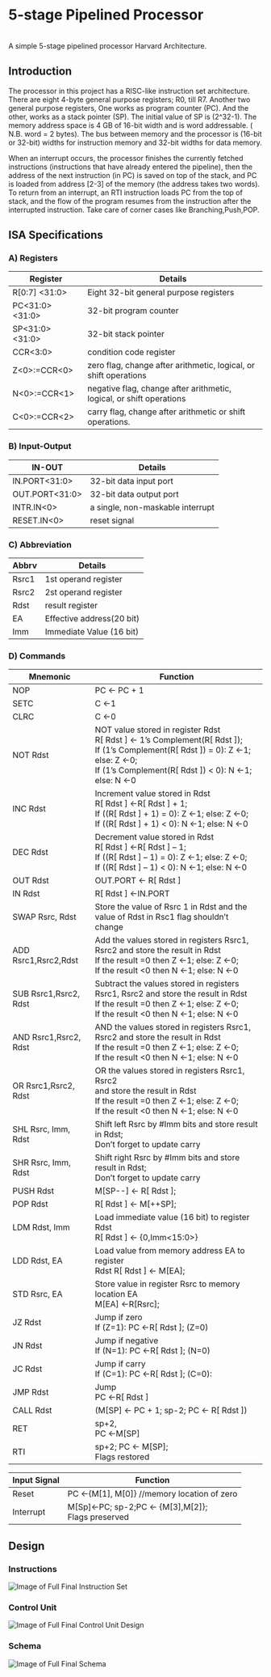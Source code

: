 # 5-stage Pipelined Processor
<br>A simple 5-stage pipelined processor Harvard Architecture.
## Introduction
  The processor in this project has a RISC-like instruction set architecture. There are eight 4-byte general purpose registers; R0, till R7. Another two general purpose registers, One works as program counter (PC). And the other, works as a stack pointer (SP).
The initial value of SP is (2^32-1). The memory address space is 4 GB of 16-bit width and is word addressable. ( N.B. word = 2 bytes).
The bus between memory and the processor is (16-bit or 32-bit) widths for instruction memory and 32-bit widths for data memory.

  When an interrupt occurs, the processor finishes the currently fetched instructions (instructions that have already entered the pipeline), then the address of the next instruction (in PC) is saved on top of the stack, and PC is loaded from address [2-3] of the memory (the address takes two words). To return from an interrupt, an RTI instruction loads PC from the top of stack, and the flow of the program resumes from the instruction after the interrupted instruction. Take care of corner cases like Branching,Push,POP.

## ISA Specifications
### A) Registers

| Register | Details |
| --- | --- |
| R[0:7]    <31:0> | Eight 32-bit general purpose registers                               |
| PC<31:0>  <31:0> | 32-bit program counter                                               |
| SP<31:0>  <31:0> | 32-bit stack pointer                                                 |
| CCR<3:0>         | condition code register                                              |
| Z<0>:=CCR<0>     | zero flag, change after arithmetic, logical, or shift operations     |
| N<0>:=CCR<1>     | negative flag, change after arithmetic, logical, or shift operations |
| C<0>:=CCR<2>     | carry flag, change after arithmetic or shift operations.             |

### B) Input-Output
| IN-OUT  | Details |
| --- | --- |
| IN.PORT<31:0>  | 32-bit data input port                  |
| OUT.PORT<31:0> | 32-bit data output port                 |
| INTR.IN<0>     | a single, non-maskable interrupt        |
| RESET.IN<0>    | reset signal                            |

### C) Abbreviation
| Abbrv  | Details |
| --- | --- |
| Rsrc1 | 1st operand register                             |
| Rsrc2 | 2st operand register                             |
| Rdst  | result register                                  |
| EA    | Effective address(20 bit)                        |
| Imm   | Immediate Value (16 bit)                         |

### D) Commands

| Mnemonic  | Function |
| --- | --- |
| NOP| PC ← PC + 1 |
| SETC | C ←1 |
| CLRC |  C ←0 |
| NOT Rdst | NOT value stored in register Rdst<br> R[ Rdst ] ← 1’s Complement(R[ Rdst ]);<br> If (1’s Complement(R[ Rdst ]) = 0): Z ←1; else: Z ←0;<br> If (1’s Complement(R[ Rdst ]) < 0): N ←1; else: N ←0 |
| INC Rdst | Increment value stored in Rdst<br> R[ Rdst ] ←R[ Rdst ] + 1;<br> If ((R[ Rdst ] + 1) = 0): Z ←1; else: Z ←0;<br> If ((R[ Rdst ] + 1) < 0): N ←1; else: N ←0 |
| DEC Rdst | Decrement value stored in Rdst<br> R[ Rdst ] ←R[ Rdst ] – 1;<br> If ((R[ Rdst ] – 1) = 0): Z ←1; else: Z ←0;<br> If ((R[ Rdst ] – 1) < 0): N ←1; else: N ←0 |
| OUT Rdst |  OUT.PORT ← R[ Rdst ] |
| IN Rdst |  R[ Rdst ] ←IN.PORT |
| SWAP Rsrc, Rdst | Store the value of Rsrc 1 in Rdst and the value of Rdst in Rsc1 flag shouldn’t change|
| ADD Rsrc1,Rsrc2,Rdst | Add the values stored in registers Rsrc1, Rsrc2 and store the result in Rdst <br>If the result =0 then Z ←1; else: Z ←0; <br> If the result <0 then N ←1; else: N ←0 |
| SUB Rsrc1,Rsrc2, Rdst| Subtract the values stored in registers Rsrc1, Rsrc2 and store the result in Rdst <br> If the result =0 then Z ←1; else: Z ←0; <br> If the result <0 then N ←1; else: N ←0|
|AND Rsrc1,Rsrc2, Rdst| AND the values stored in registers Rsrc1, Rsrc2 and store the result in Rdst <br>If the result =0 then Z ←1; else: Z ←0; <br> If the result <0 then N ←1; else: N ←0|
| OR Rsrc1,Rsrc2, Rdst| OR the values stored in registers Rsrc1, Rsrc2<br> and store the result in Rdst<br> If the result =0 then Z ←1; else: Z ←0;<br> If the result <0 then N ←1; else: N ←0 |
| SHL Rsrc, Imm, Rdst | Shift left Rsrc by #Imm bits and store result in Rdst;<br> Don’t forget to update carry|
| SHR Rsrc, Imm, Rdst | Shift right Rsrc by #Imm bits and store result in Rdst;<br> Don’t forget to update carry|
| PUSH Rdst |  M[SP--] ← R[ Rdst ]; |
| POP Rdst |  R[ Rdst ] ← M[++SP]; |
| LDM Rdst, Imm | Load immediate value (16 bit) to register Rdst<br> R[ Rdst ] ← {0,Imm<15:0>}|
| LDD Rdst, EA |  Load value from memory address EA to register <br> Rdst R[ Rdst ] ← M[EA]; |
| STD Rsrc, EA | Store value in register Rsrc to memory location EA <br> M[EA] ←R[Rsrc];|
| JZ Rdst | Jump if zero<br> If (Z=1): PC ←R[ Rdst ]; (Z=0) |
| JN Rdst | Jump if negative<br> If (N=1): PC ←R[ Rdst ]; (N=0) |
| JC Rdst | Jump if carry<br> If (C=1): PC ←R[ Rdst ]; (C=0): |
| JMP Rdst | Jump<br> PC ←R[ Rdst ] |
| CALL Rdst  | (M[SP] ← PC + 1; sp-2; PC ← R[ Rdst ])|
| RET |  sp+2, <br> PC ←M[SP] |
| RTI |  sp+2; PC ← M[SP];<br> Flags restored|

| Input Signal  | Function |
| --- | --- |
| Reset |PC ←{M[1], M[0]} //memory location of zero|
| Interrupt | M[Sp]←PC; sp-2;PC ← {M[3],M[2]}; <br> Flags preserved  |

## Design
### Instructions
![Image of Full Final Instruction Set](https://i.ibb.co/wcRfCg0/ISet.png)
### Control Unit
![Image of Full Final Control Unit Design](https://i.ibb.co/SX86fgK/Control-TT.png)
### Schema
![Image of Full Final Schema](https://i.ibb.co/XYq3XtQ/Pipelined-Hazard-Schema1-Pipelined-ctrl-frwrd-unit.png)
